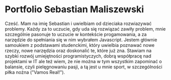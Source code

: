 # Portfolio Sebastian Maliszewski
Cześć. Mam na imię Sebastian i uwielbiam od dzieciaka rozwiazywać problemy. Każdy za to uczucie, gdy uda się rozwiązać zawiły problem, mnie szczególnie pasonuje to uczucie w kontekście progamowania, a za narzędzie do spełniania się w nim wybrałem Javascript. 
Jestem głównie samoukiem z podstawami studenckimi, który uwielbia poznawać nowe rzeczy, nowe narzędzia oraz doskonalić te, które już zna. 
Stawiam na szybki rozwój umiejętności programistyczych, dobrą współpracę nad projektami w IT ale też wiem, że nie można w tym wszystkim zapominać o balansie, czyli pielęgnowaniu pasji, a tą jest u mnie sport, w szczególności piłka nożna ("Vamos Real!").

